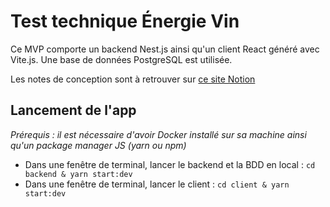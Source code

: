 # Test technique Énergie Vin

Ce MVP comporte un backend Nest.js ainsi qu'un client React généré avec Vite.js. Une base de données PostgreSQL est utilisée.

Les notes de conception sont à retrouver sur [ce site Notion](https://fixed-field-413.notion.site/Documentation-nergie-Vin-35d73605a83a466fadd3d240684511f7?pvs=4)

## Lancement de l'app

_Prérequis : il est nécessaire d'avoir Docker installé sur sa machine ainsi qu'un package manager JS (yarn ou npm)_

- Dans une fenêtre de terminal, lancer le backend et la BDD en local : `cd backend & yarn start:dev`
- Dans une fenêtre de terminal, lancer le client : `cd client & yarn start:dev`

